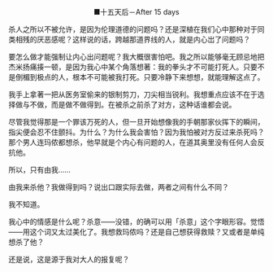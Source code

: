 <p align="center">■十五天后－After 15 days</p>

杀人之所以不被允许，是因为伦理道德的问题吗？还是深植在我们心中那种对于同类相残的厌恶感呢？这样说的话，跨越那道界线的人，就是内心岀了问题吗？

要怎么做才能强制让内心出问题呢？我大概很害怕吧。我之所以能够毫无顾忌地把杰米扬痛揍一顿，是因为我心中某个角落想著：我的拳头才不可能打死人。只要不是倒楣到极点的人，根本不可能被我打死。只要冷静下来想想，就能理解这点了。

我手上拿著一把从医务室偷来的银制剪刀，刀尖相当锐利。我想重点应该不在于选择做与不做，而是做不做得到。在被杀之前杀了对方，这种话谁都会说。

尽管我觉得那是一个罪该万死的人，但一旦开始想像我的手朝那家伙挥下的瞬间，指尖便会忍不住颤抖。为什么？为什么我会害怕？因为我怕被对方反过来杀死吗？那个男人连玛侬都想杀，他早就是个内心有问题的人，在道其奥里没有任何人会反抗他。

所以，只有由我……

由我来杀他？我做得到吗？说出口跟实际去做，两者之间有什么不同？

我不知道。

我心中的情感是什么呢？杀意——没错，的确可以用「杀意」这个字眼形容。觉悟——用这个词又太过美化了。我想救玛侬吗？还是自己想获得救赎？又或者是单纯想杀了他？

还是说，这是源于我对大人的报复呢？

